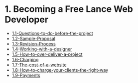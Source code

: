 # 1. Becoming a Free Lance Web Developer

[comment]:STARTING_GENERATED_TOC

* [1.1-Questions-to-do-before-the-project](<./content/1.1-Questions-to-do-before-the-project.md>)
* [1.2-Sample-Proposal](<./content/1.2-Sample-Proposal.md>)
* [1.3-Revision-Process](<./content/1.3-Revision-Process.md>)
* [1.4-Working-with-a-designer](<./content/1.4-Working-with-a-designer.md>)
* [1.5-How-to-over-deliver-a-project](<./content/1.5-How-to-over-deliver-a-project.md>)
* [1.6-Charging](<./content/1.6-Charging.md>)
* [1.7-The-cost-of-a-website](<./content/1.7-The-cost-of-a-website.md>)
* [1.8-How-to-charge-your-clients-the-right-way](<./content/1.8-How-to-charge-your-clients-the-right-way.md>)
* [1.9-Payments](<./content/1.9-Payments.md>)

[comment]:ENDING_GENERATED_TOC